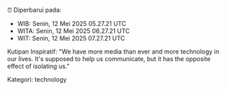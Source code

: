 ⏰ Diperbarui pada:
- WIB: Senin, 12 Mei 2025 05.27.21 UTC
- WITA: Senin, 12 Mei 2025 06.27.21 UTC
- WIT: Senin, 12 Mei 2025 07.27.21 UTC

Kutipan Inspiratif:
"We have more media than ever and more technology in our lives. It's supposed to help us communicate, but it has the opposite effect of isolating us."


Kategori: technology

